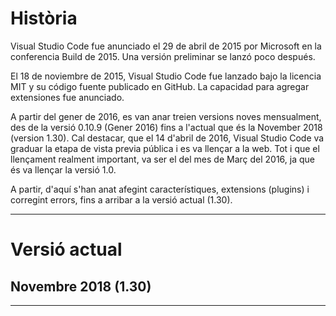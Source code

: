 <!-- TITLE: Història -->
<!-- SUBTITLE: Història de Visual Studio Code-->

# Història

Visual Studio Code fue anunciado el 29 de abril de 2015 por Microsoft en la conferencia Build de 2015. Una versión preliminar se lanzó poco después.

El 18 de noviembre de 2015, Visual Studio Code fue lanzado bajo la licencia MIT y su código fuente publicado en GitHub. La capacidad para agregar extensiones fue anunciado.

A partir del gener de 2016, es van anar treien versions noves mensualment, des de la versió 0.10.9 (Gener 2016) fins a l'actual que és la November 2018 (version 1.30).
Cal destacar, que el 14 d'abril de 2016, Visual Studio Code va graduar la etapa de vista previa pública i es va llençar a la web. Tot i que el llençament realment important, va ser el del mes de Març del 2016, ja que és va llençar la versió 1.0.

A partir, d'aquí s'han anat afegint característiques, extensions (plugins) i corregint errors, fins a arribar a la versió actual (1.30).


-----


<h1 style="vertical-align:middle;">Versió actual <h2>Novembre 2018 (1.30)</h2></h1>


-----


